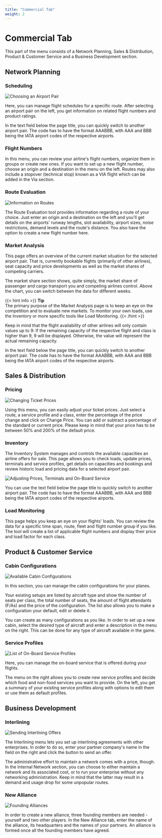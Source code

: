 ```yaml
---
title: "Commercial Tab"
weight: 2
---
```


# Commercial Tab

This part of the menu consists of a Network Planning, Sales & Distribution, Product & Customer Service and a Business Development section.

## Network Planning

### Scheduling

![Choosing an Airport Pair](scheduling_02.png "Choosing an Airport Pair")

Here, you can manage flight schedules for a specific route. After selecting an airport pair on the left, you get information on related flight numbers and product ratings.

In the text field below the page title, you can quickly switch to another airport pair. The code has to have the format AAABBB, with AAA and BBB being the IATA airport codes of the respective airports.

### Flight Numbers

In this menu, you can review your airline's flight numbers, organize them in groups or create new ones. If you want to set up a new flight number, choose an origin and a destination in the menu on the left. Routes may also include a stopover (technical stop) known as a VIA flight which can be added in the Via section.

### Route Evaluation

![Information on Routes](route_01.png "Information on Routes")

The Route Evaluation tool provides information regarding a route of your choice. Just enter an origin and a destination on the left and you'll get details on the airports' runway lengths, slot availability, airport sizes, noise restrictions, demand levels and the route's distance. You also have the option to create a new flight number here.

### Market Analysis

This page offers an overview of the current market situation for the selected airport pair. That is, currently bookable flights (primarily of other airlines), seat capacity and price developments as well as the market shares of competing carriers. 

The market share section shows, quite simply, the market share of passenger and cargo transport you and competing airlines control. Above the chart, you can switch between the data for different weeks.

{{< hint info >}}
**Tip**  
The primary purpose of the Market Analysis page is to keep an eye on the competition and to evaluate new markets. To monitor your own loads, use the Inventory or more specific tools like Load Monitoring.
{{< /hint >}}

Keep in mind that the flight availability of other airlines will only contain values up to 9: If the remaining capacity of the respective flight and class is higher than 9, 9 will be displayed. Otherwise, the value will represent the actual remaining capacity.

In the text field below the page title, you can quickly switch to another airport pair. The code has to have the format AAABBB, with AAA and BBB being the IATA airport codes of the respective airports.

## Sales & Distribution

### Pricing

![Changing Ticket Prices](pricing_01.png "Changing Ticket Prices")

Using this menu, you can easily adjust your ticket prices. Just select a route, a service profile and a class, enter the percentage of the price change and click on Change Price. You can add or subtract a percentage of the standard or current price. Please keep in mind that your price has to be between 50% and 200% of the default price.

### Inventory

The Inventory System manages and controls the available capacities an airline offers for sale. This page allows you to check loads, update prices, terminals and service profiles, get details on capacities and bookings and review historic load and pricing data for a selected airport pair.

![Adjusting Prices, Terminals and On-Board Service](inventory_01.png "Adjusting Prices, Terminals and On-Board Service")

You can use the text field below the page title to quickly switch to another airport pair. The code has to have the format AAABBB, with AAA and BBB being the IATA airport codes of the respective airports.

### Load Monitoring

This page helps you keep an eye on your flights' loads. You can review the data for a specific time span, route, fleet and flight number group if you like. The tool will create a list of applicable flight numbers and display their price and load factor for each class.

## Product & Customer Service

### Cabin Configurations

![Available Cabin Configurations](cabin_02.png "Available Cabin Configurations")

In this section, you can manage the cabin configurations for your planes.

Your existing setups are listed by aircraft type and show the number of seats per class, the total number of seats, the amount of flight attendants (F/As) and the price of the configuration. The list also allows you to make a configuration your default, edit or delete it.

You can create as many configurations as you like. In order to set up a new cabin, select the desired type of aircraft and enter a description in the menu on the right. This can be done for any type of aircraft available in the game.

### Service Profiles

![List of On-Board Service Profiles](service_02.png "List of On-Board Service Profiles")

Here, you can manage the on-board service that is offered during your flights.

The menu on the right allows you to create new service profiles and decide which food and non-food services you want to provide. On the left, you get a summary of your existing service profiles along with options to edit them or use them as default profiles.

## Business Development

### Interlining

![Sending Interlining Offers](interlining_01.png "Sending Interlining Offers")

The Interlining menu lets you set up interlining agreements with other enterprises. In order to do so, enter your partner company's name in the field on the right and click the button to send an offer.

The administrative effort to maintain a network comes with a price, though. In the Internal Network section, you can choose to either maintain a network and its associated cost, or to run your enterprise without any networking administration. Keep in mind that the latter may result in a demand and usage drop for some unpopular routes.

### New Alliance

![Founding Alliances](alliance_01.png "Founding Alliances")

In order to create a new alliance, three founding members are needed - yourself and two other players. In the New Alliance tab, enter the name of the alliance, its headquarters and the names of your partners. An alliance is formed once all the founding members have agreed.
